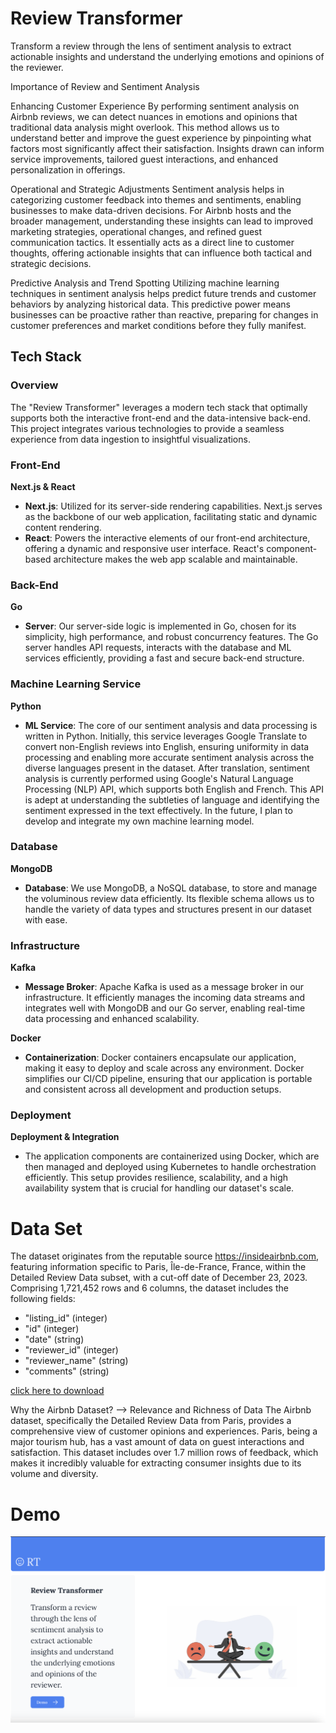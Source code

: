 # Review Transformer
Transform a review through the lens of sentiment analysis to extract actionable insights and understand the underlying emotions and opinions of the reviewer.

Importance of Review and Sentiment Analysis

Enhancing Customer Experience
By performing sentiment analysis on Airbnb reviews, we can detect nuances in emotions and opinions that traditional data analysis might overlook. This method allows us to understand better and improve the guest experience by pinpointing what factors most significantly affect their satisfaction. Insights drawn can inform service improvements, tailored guest interactions, and enhanced personalization in offerings.

Operational and Strategic Adjustments
Sentiment analysis helps in categorizing customer feedback into themes and sentiments, enabling businesses to make data-driven decisions. For Airbnb hosts and the broader management, understanding these insights can lead to improved marketing strategies, operational changes, and refined guest communication tactics. It essentially acts as a direct line to customer thoughts, offering actionable insights that can influence both tactical and strategic decisions.

Predictive Analysis and Trend Spotting
Utilizing machine learning techniques in sentiment analysis helps predict future trends and customer behaviors by analyzing historical data. This predictive power means businesses can be proactive rather than reactive, preparing for changes in customer preferences and market conditions before they fully manifest.

## Tech Stack

### Overview
The "Review Transformer" leverages a modern tech stack that optimally supports both the interactive front-end and the data-intensive back-end. This project integrates various technologies to provide a seamless experience from data ingestion to insightful visualizations.

### Front-End

**Next.js & React**
- **Next.js**: Utilized for its server-side rendering capabilities. Next.js serves as the backbone of our web application, facilitating static and dynamic content rendering.
- **React**: Powers the interactive elements of our front-end architecture, offering a dynamic and responsive user interface. React's component-based architecture makes the web app scalable and maintainable.

### Back-End

**Go**
- **Server**: Our server-side logic is implemented in Go, chosen for its simplicity, high performance, and robust concurrency features. The Go server handles API requests, interacts with the database and ML services efficiently, providing a fast and secure back-end structure.

### Machine Learning Service

**Python**
- **ML Service**: The core of our sentiment analysis and data processing is written in Python. Initially, this service leverages Google Translate to convert non-English reviews into English, ensuring uniformity in data processing and enabling more accurate sentiment analysis across the diverse languages present in the dataset. After translation, sentiment analysis is currently performed using Google's Natural Language Processing (NLP) API, which supports both English and French. This API is adept at understanding the subtleties of language and identifying the sentiment expressed in the text effectively. In the future, I plan to develop and integrate my own machine learning model.

### Database

**MongoDB**
- **Database**: We use MongoDB, a NoSQL database, to store and manage the voluminous review data efficiently. Its flexible schema allows us to handle the variety of data types and structures present in our dataset with ease.

### Infrastructure

**Kafka**
- **Message Broker**: Apache Kafka is used as a message broker in our infrastructure. It efficiently manages the incoming data streams and integrates well with MongoDB and our Go server, enabling real-time data processing and enhanced scalability.

**Docker**
- **Containerization**: Docker containers encapsulate our application, making it easy to deploy and scale across any environment. Docker simplifies our CI/CD pipeline, ensuring that our application is portable and consistent across all development and production setups.

### Deployment

**Deployment & Integration**
- The application components are containerized using Docker, which are then managed and deployed using Kubernetes to handle orchestration efficiently. This setup provides resilience, scalability, and a high availability system that is crucial for handling our dataset's scale.

# Data Set
The dataset originates from the reputable source https://insideairbnb.com, featuring information specific to Paris, Île-de-France, France, within the Detailed Review Data subset, with a cut-off date of December 23, 2023. Comprising 1,721,452 rows and 6 columns, the dataset includes the following fields:

- "listing_id" (integer)
- "id" (integer)
- "date" (string)
- "reviewer_id" (integer)
- "reviewer_name" (string)
- "comments" (string)

[click here to download](https://drive.google.com/file/d/1OxUAJLst3Np9J3q7xpBVkU2Z4zxfiLfJ/view?usp=share_link)

Why the Airbnb Dataset? --> Relevance and Richness of Data
The Airbnb dataset, specifically the Detailed Review Data from Paris, provides a comprehensive view of customer opinions and experiences. Paris, being a major tourism hub, has a vast amount of data on guest interactions and satisfaction. This dataset includes over 1.7 million rows of feedback, which makes it incredibly valuable for extracting consumer insights due to its volume and diversity.

# Demo
[![Watch the video](./public/Thumbnail.png)](https://youtu.be/7CqVFBYPufA)

